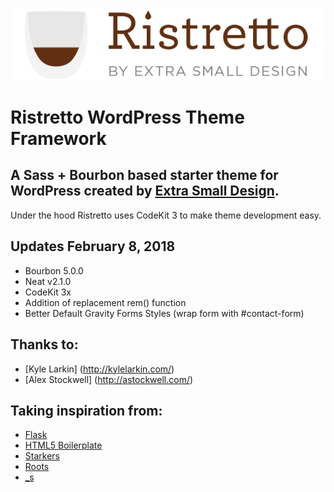 ![Ristretto](img/wp-login-logo-ristretto.png)

Ristretto WordPress Theme Framework
================================

## A Sass + Bourbon based starter theme for WordPress created by [Extra Small Design](http://extrasmalldesign.com).

Under the hood Ristretto uses CodeKit 3 to make theme development easy.

## Updates February 8, 2018
- Bourbon 5.0.0
- Neat v2.1.0
- CodeKit 3x
- Addition of replacement rem() function
- Better Default Gravity Forms Styles (wrap form with #contact-form)

## Thanks to:
- [Kyle Larkin] (http://kylelarkin.com/)
- [Alex Stockwell] (http://astockwell.com/)

## Taking inspiration from:
- [Flask](https://github.com/kylelarkin/flask)
- [HTML5 Boilerplate](http://html5boilerplate.com/)
- [Starkers](http://viewportindustries.com/products/starkers/)
- [Roots](http://www.rootstheme.com/)
- [_s](https://github.com/Automattic/_s)

